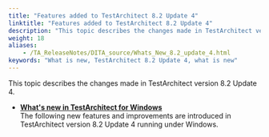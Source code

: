 ```yaml
--- 
title: "Features added to TestArchitect 8.2 Update 4"
linktitle: "Features added to TestArchitect 8.2 Update 4"
description: "This topic describes the changes made in TestArchitect version 8.2 Update 4."
weight: 18
aliases: 
    - /TA_ReleaseNotes/DITA_source/Whats_New_8.2_update_4.html
keywords: "What is new, TestArchitect 8.2 Update 4, what is new"
---
```


This topic describes the changes made in TestArchitect version 8.2 Update 4.

-   **[What's new in TestArchitect for Windows](/TA_ReleaseNotes/DITA_source/Whats_New_8.2_update_4_Windows.html)**  
The following new features and improvements are introduced in TestArchitect version 8.2 Update 4 running under Windows.




